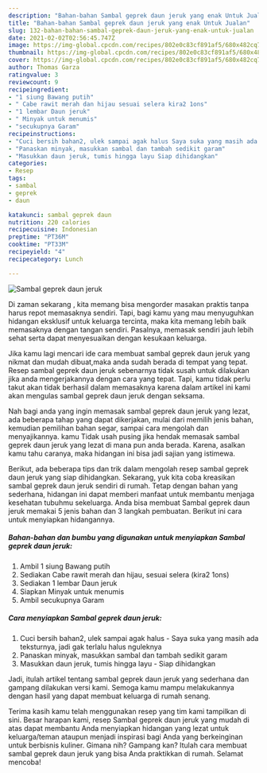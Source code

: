```yaml
---
description: "Bahan-bahan Sambal geprek daun jeruk yang enak Untuk Jualan"
title: "Bahan-bahan Sambal geprek daun jeruk yang enak Untuk Jualan"
slug: 132-bahan-bahan-sambal-geprek-daun-jeruk-yang-enak-untuk-jualan
date: 2021-02-02T02:56:45.747Z
image: https://img-global.cpcdn.com/recipes/802e0c83cf891af5/680x482cq70/sambal-geprek-daun-jeruk-foto-resep-utama.jpg
thumbnail: https://img-global.cpcdn.com/recipes/802e0c83cf891af5/680x482cq70/sambal-geprek-daun-jeruk-foto-resep-utama.jpg
cover: https://img-global.cpcdn.com/recipes/802e0c83cf891af5/680x482cq70/sambal-geprek-daun-jeruk-foto-resep-utama.jpg
author: Thomas Garza
ratingvalue: 3
reviewcount: 9
recipeingredient:
- "1 siung Bawang putih"
- " Cabe rawit merah dan hijau sesuai selera kira2 1ons"
- "1 lembar Daun jeruk"
- " Minyak untuk menumis"
- "secukupnya Garam"
recipeinstructions:
- "Cuci bersih bahan2, ulek sampai agak halus Saya suka yang masih ada teksturnya, jadi gak terlalu halus nguleknya"
- "Panaskan minyak, masukkan sambal dan tambah sedikit garam"
- "Masukkan daun jeruk, tumis hingga layu Siap dihidangkan"
categories:
- Resep
tags:
- sambal
- geprek
- daun

katakunci: sambal geprek daun 
nutrition: 220 calories
recipecuisine: Indonesian
preptime: "PT36M"
cooktime: "PT33M"
recipeyield: "4"
recipecategory: Lunch

---
```



![Sambal geprek daun jeruk](https://img-global.cpcdn.com/recipes/802e0c83cf891af5/680x482cq70/sambal-geprek-daun-jeruk-foto-resep-utama.jpg)

Di zaman  sekarang , kita memang bisa mengorder masakan praktis tanpa harus repot memasaknya sendiri. Tapi, bagi kamu yang mau menyuguhkan hidangan eksklusif untuk keluarga tercinta, maka kita memang lebih baik memasaknya dengan tangan sendiri. Pasalnya, memasak sendiri jauh lebih sehat serta dapat menyesuaikan dengan kesukaan keluarga.

Jika kamu lagi mencari ide cara membuat sambal geprek daun jeruk yang nikmat dan mudah dibuat,maka anda sudah berada di tempat yang tepat. Resep sambal geprek daun jeruk  sebenarnya tidak susah untuk dilakukan jika anda mengerjakannya dengan cara yang tepat. Tapi, kamu tidak perlu takut akan tidak berhasil dalam memasaknya 
karena dalam artikel ini kami akan mengulas sambal geprek daun jeruk dengan seksama.  



Nah bagi anda yang ingin memasak sambal geprek daun jeruk yang lezat, ada beberapa tahap yang dapat dikerjakan, mulai dari memilih jenis bahan, kemudian pemilihan bahan segar, sampai cara mengolah dan menyajikannya. kamu Tidak usah pusing jika hendak memasak sambal geprek daun jeruk yang lezat di mana pun anda berada. Karena, asalkan kamu  tahu caranya, maka hidangan ini bisa jadi sajian yang istimewa.

Berikut, ada beberapa tips dan trik dalam mengolah resep sambal geprek daun jeruk yang siap dihidangkan. Sekarang, yuk kita coba kreasikan sambal geprek daun jeruk sendiri di rumah. Tetap dengan bahan yang sederhana, hidangan ini dapat memberi manfaat untuk membantu menjaga kesehatan tubuhmu sekeluarga. Anda bisa membuat Sambal geprek daun jeruk memakai 5 jenis bahan dan 3 langkah pembuatan. Berikut ini cara untuk menyiapkan hidangannya.

<!--inarticleads1-->

##### Bahan-bahan dan bumbu yang digunakan untuk menyiapkan Sambal geprek daun jeruk:

1. Ambil 1 siung Bawang putih
1. Sediakan  Cabe rawit merah dan hijau, sesuai selera (kira2 1ons)
1. Sediakan 1 lembar Daun jeruk
1. Siapkan  Minyak untuk menumis
1. Ambil secukupnya Garam




<!--inarticleads2-->

##### Cara menyiapkan Sambal geprek daun jeruk:

1. Cuci bersih bahan2, ulek sampai agak halus - Saya suka yang masih ada teksturnya, jadi gak terlalu halus nguleknya
1. Panaskan minyak, masukkan sambal dan tambah sedikit garam
1. Masukkan daun jeruk, tumis hingga layu - Siap dihidangkan




Jadi, itulah artikel tentang  sambal geprek daun jeruk  yang sederhana dan gampang dilakukan versi kami. Semoga kamu mampu melakukannya dengan hasil yang dapat membuat keluarga di rumah senang. 

Terima kasih kamu telah menggunakan resep yang tim kami tampilkan di sini. Besar harapan kami, resep  Sambal geprek daun jeruk yang mudah di atas dapat membantu Anda menyiapkan hidangan yang lezat untuk keluarga/teman ataupun menjadi inspirasi bagi Anda yang berkeinginan untuk berbisnis kuliner. Gimana nih? Gampang kan? Itulah cara membuat sambal geprek daun jeruk yang bisa Anda praktikkan di rumah. Selamat mencoba!

